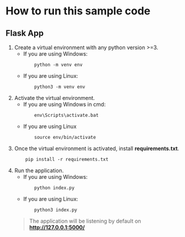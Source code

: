 
# How to run this sample code

## Flask App
1. Create a virtual environment with any python version >=3.
    - If you are using Windows:
        ```shell
            python -m venv env
        ```
    - If you are using Linux:
        ```shell
            python3 -m venv env
       ```
2. Activate the virtual environment.
    - If you are using Windows in cmd:
        ```shell
            env\Scripts\activate.bat
        ```
    - If you are using Linux
        ```shell
            source env/bin/activate
        ```
3. Once the virtual environment is activated, install **requirements.txt**.
    ```shell
        pip install -r requirements.txt
    ```
4. Run the application.
    - If you are using Windows:
        ```shell
            python index.py
        ```
    - If you are using Linux:
        ```shell
            python3 index.py
        ```
    > The application will be listening by default on **http://127.0.0.1:5000/**



